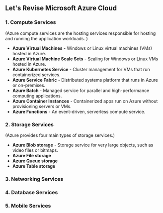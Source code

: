 ## Let's Revise Microsoft Azure Cloud

### 1. Compute Services
(Azure compute services are the hosting services responsible for hosting and running the application workloads. )
- <b>Azure Virtual Machines</b> - Windows or Linux virtual machines (VMs) hosted in Azure.
- <b>Azure Virtual Machine Scale Sets</b> - Scaling for Windows or Linux VMs hosted in Azure.
- <b>Azure Kubernetes Service</b> - Cluster management for VMs that run containerized services.
- <b>Azure Service Fabric</b> - Distributed systems platform that runs in Azure or on-premises.
- <b>Azure Batch</b> - Managed service for parallel and high-performance computing applications.
- <b>Azure Container Instances</b> - Containerized apps run on Azure without provisioning servers or VMs.
- <b>Azure Functions</b> - An event-driven, serverless compute service.
### 2. Storage Services
(Azure provides four main types of storage services.)
- <b>Azure Blob storage</b> - Storage service for very large objects, such as video files or bitmaps.
- <b>Azure File storage</b>
- <b>Azure Queue storage</b>
- <b>Azure Table storage</b>
### 3. Networking Services
### 4. Database Services
### 5. Mobile Services

